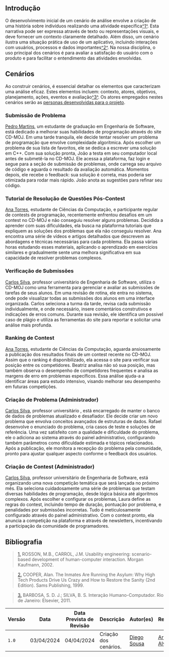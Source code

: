 ## Introdução

O desenvolvimento inicial de um cenário de análise envolve a criação de uma história sobre indivíduos realizando uma atividade específica<a id="anchor_1" href="#REF1">^1^</a>. Esta narrativa pode ser expressa através de texto ou representações visuais, e deve fornecer um contexto claramente detalhado. Além disso, um cenário ilustra uma situação prática de uso de um aplicativo, incluindo interações com usuários, processos e dados importantes<a id="anchor_2" href="#REF2">^2^</a>. Na nossa disciplina, o uso principal dos cenários é para avaliar a satisfação do usuário com o produto e para facilitar o entendimento das atividades envolvidas.

## Cenários

Ao construir cenários, é essencial detalhar os elementos que caracterizam uma análise eficaz. Estes elementos incluem: contexto, atores, objetivos, planejamento, ações, eventos e avaliação<a id="anchor_3" href="#REF3">^3^</a>. Os atores empregados nestes cenários serão as [personas desenvolvidas para o projeto](https://interacao-humano-computador.github.io/2024.1-CD-MOJ/analise-de-requisitos/personas/).

### Submissão de Problema

<a href="https://interacao-humano-computador.github.io/2024.1-CD-MOJ/analise-de-requisitos/personas/#__tabbed_1_2">Pedro Martins</a>, um estudante de graduação em Engenharia de Software, está dedicado a melhorar suas habilidades de programação através do site CD-MOJ. Em uma tarde tranquila, ele decide tentar resolver um problema de programação que envolve complexidade algorítmica. Após escolher um problema de sua lista de favoritos, ele se dedica a escrever uma solução em C++. Com sua solução pronta, João a testa em seu computador local antes de submetê-la no CD-MOJ. Ele acessa a plataforma, faz login e segue para a seção de submissão de problemas, onde carrega seu arquivo de código e aguarda o resultado da avaliação automática. Momentos depois, ele recebe o feedback: sua solução é correta, mas poderia ser otimizada para rodar mais rápido. João anota as sugestões para refinar seu código.

### Tutorial de Resolução de Questões Pós-Contest

<a href="https://interacao-humano-computador.github.io/2024.1-CD-MOJ/analise-de-requisitos/personas/#__tabbed_1_3">Ana Torres</a>, estudante de Ciências da Computação, e participante regular de contests de programação, recentemente enfrentou desafios em um contest no CD-MOJ e não conseguiu resolver alguns problemas. Decidida a aprender com suas dificuldades, ela busca na plataforma tutoriais que expliquem as soluções dos problemas que ela não conseguiu resolver. Ana encontra uma série de vídeos e artigos detalhados que descrevem as abordagens e técnicas necessárias para cada problema. Ela passa várias horas estudando esses materiais, aplicando o aprendizado em exercícios similares e gradualmente sente uma melhora significativa em sua capacidade de resolver problemas complexos.

### Verificação de Submissões

<a href="https://interacao-humano-computador.github.io/2024.1-CD-MOJ/analise-de-requisitos/personas/#__tabbed_1_1">Carlos Silva</a>, professor universitário de Engenharia de Software, utiliza o CD-MOJ como uma ferramenta para gerenciar e avaliar as submissões de tarefas de seus alunos. Em uma revisão de rotina, ele entra no sistema, onde pode visualizar todas as submissões dos alunos em uma interface organizada. Carlos seleciona a turma da tarde, revisa cada submissão individualmente, e onde necessário, insere comentários construtivos e indicações de erros comuns. Durante sua revisão, ele identifica um possível caso de plágio e utiliza as ferramentas do site para reportar e solicitar uma análise mais profunda.

### Ranking de Contest

<a href="https://interacao-humano-computador.github.io/2024.1-CD-MOJ/analise-de-requisitos/personas/#__tabbed_1_3">Ana Torres</a>, estudante de Ciências da Computação, aguarda ansiosamente a publicação dos resultados finais de um contest recente no CD-MOJ. Assim que o ranking é disponibilizado, ela acessa o site para verificar sua posição entre os competidores. Beatriz analisa não só sua posição, mas também observa o desempenho de competidores frequentes e analisa as margens de erro em problemas específicos. Essa análise ajuda-a a identificar áreas para estudo intensivo, visando melhorar seu desempenho em futuras competições.

### Criação de Problema (Administrador)

<a href="https://interacao-humano-computador.github.io/2024.1-CD-MOJ/analise-de-requisitos/personas/#__tabbed_1_1">Carlos Silva</a>, professor universitário , está encarregado de manter o banco de dados de problemas atualizado e desafiador. Ele decide criar um novo problema que envolva conceitos avançados de estruturas de dados. Rafael desenvolve o enunciado do problema, cria casos de teste e soluções de referência. Uma vez satisfeito com a qualidade e dificuldade do problema, ele o adiciona ao sistema através do painel administrativo, configurando também parâmetros como dificuldade estimada e tópicos relacionados. Após a publicação, ele monitora a recepção do problema pela comunidade, pronto para ajustar qualquer aspecto conforme o feedback dos usuários.

### Criação de Contest (Administrador)

<a href="https://interacao-humano-computador.github.io/2024.1-CD-MOJ/analise-de-requisitos/personas/#__tabbed_1_1">Carlos Silva</a>, professor universitário de Engenharia de Software, está organizando uma nova competição temática que será lançada no próximo mês. Ela seleciona cuidadosamente uma série de problemas que testam diversas habilidades de programação, desde lógica básica até algoritmos complexos. Após escolher e configurar os problemas, Laura define as regras do contest, incluindo tempo de duração, pontuação por problema, e penalidades por submissões incorretas. Tudo é meticulosamente configurado através do painel administrativo. Com o contest pronto, ela anuncia a competição na plataforma e através de newsletters, incentivando a participação da comunidade de programadores.

## <a>Bibliografia</a>

> <a id="REF1" href="#anchor_1">1.</a> ROSSON, M.B., CARROL, J.M. Usability engineering: scenario-based development of human-computer interaction. Morgan Kaufmann, 2002.

> <a id="REF2" href="#anchor_2">2.</a> COOPER, Alan. The Inmates Are Running the Asylum: Why High Tech Products Drive Us Crazy and How to Restore the Sanity (2nd Edition). Sams Publishing, 1999.

> <a id="REF3" href="#anchor_3">3.</a> BARBOSA, S. D. J.; SILVA, B. S. Interação Humano-Computador. Rio de Janeiro: Elsevier, 2011.


| Versão| Data | Data Prevista de Revisão| Descrição  | Autor(es)  | Revisor(es) |
| ------- | ------ | ------ | ------- | -------- | -------- |
| `1.0` | 03/04/2024 | 04/04/2024 | Criação dos cenários. | [Diego Sousa](https://github.com/DiegoSousaLeite) | [Arthur Alves](https://github.com/Arthrok)  |